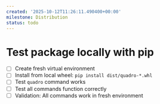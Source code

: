 ```yaml
---
created: '2025-10-12T11:26:11.490400+00:00'
milestone: Distribution
status: todo
---
```


# Test package locally with pip

- [ ] Create fresh virtual environment
- [ ] Install from local wheel: `pip install dist/quadro-*.whl`
- [ ] Test `quadro` command works
- [ ] Test all commands function correctly
- [ ] Validation: All commands work in fresh environment
